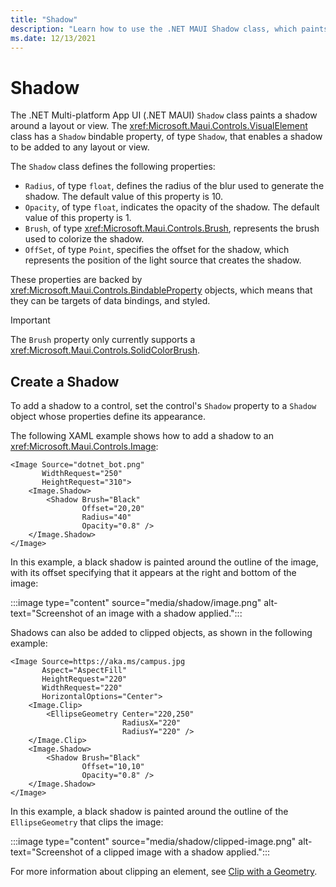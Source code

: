 ```yaml
---
title: "Shadow"
description: "Learn how to use the .NET MAUI Shadow class, which paints a shadow around a control."
ms.date: 12/13/2021
---
```


# Shadow

<!-- Sample link, if any, goes here -->

The .NET Multi-platform App UI (.NET MAUI) `Shadow` class paints a shadow around a layout or view. The <xref:Microsoft.Maui.Controls.VisualElement> class has a `Shadow` bindable property, of type `Shadow`, that enables a shadow to be added to any layout or view.

The `Shadow` class defines the following properties:

- `Radius`, of type `float`, defines the radius of the blur used to generate the shadow. The default value of this property is 10.
- `Opacity`, of type `float`, indicates the opacity of the shadow. The default value of this property is 1.
- `Brush`, of type <xref:Microsoft.Maui.Controls.Brush>, represents the brush used to colorize the shadow.
- `OffSet`, of type `Point`, specifies the offset for the shadow, which represents the position of the light source that creates the shadow.

These properties are backed by <xref:Microsoft.Maui.Controls.BindableProperty> objects, which means that they can be targets of data bindings, and styled.

> [!IMPORTANT]
> The `Brush` property only currently supports a <xref:Microsoft.Maui.Controls.SolidColorBrush>.

## Create a Shadow

To add a shadow to a control, set the control's `Shadow` property to a `Shadow` object whose properties define its appearance.

The following XAML example shows how to add a shadow to an <xref:Microsoft.Maui.Controls.Image>:

```xaml
<Image Source="dotnet_bot.png"
       WidthRequest="250"
       HeightRequest="310">
    <Image.Shadow>
        <Shadow Brush="Black"
                Offset="20,20"
                Radius="40"
                Opacity="0.8" />
    </Image.Shadow>
</Image>
```

In this example, a black shadow is painted around the outline of the image, with its offset specifying that it appears at the right and bottom of the image:

:::image type="content" source="media/shadow/image.png" alt-text="Screenshot of an image with a shadow applied.":::

Shadows can also be added to clipped objects, as shown in the following example:

```xaml
<Image Source=https://aka.ms/campus.jpg
       Aspect="AspectFill"
       HeightRequest="220"
       WidthRequest="220"
       HorizontalOptions="Center">
    <Image.Clip>
        <EllipseGeometry Center="220,250"
                         RadiusX="220"
                         RadiusY="220" />
    </Image.Clip>
    <Image.Shadow>
        <Shadow Brush="Black"
                Offset="10,10"
                Opacity="0.8" />
    </Image.Shadow>
</Image>
```

In this example, a black shadow is painted around the outline of the `EllipseGeometry` that clips the image:

:::image type="content" source="media/shadow/clipped-image.png" alt-text="Screenshot of a clipped image with a shadow applied.":::

For more information about clipping an element, see [Clip with a Geometry](~/user-interface/controls/shapes/geometries.md#clip-with-a-geometry).

<!-- Todo: Only currently supported on Android

## Create a Shadow gradient

The color of a shadow is defined using a <xref:Microsoft.Maui.Controls.Brush>. Therefore, gradient shadows can also be added to controls:

```xaml
<RoundRectangle HeightRequest="200"
                WidthRequest="300"
                CornerRadius="40"
                Stroke="#C49B33"
                StrokeThickness="10"
                Fill="#2B0B98">
    <RoundRectangle.Shadow>
        <Shadow Radius="60"
                Offset="40,40"
                Opacity="0.75">
            <Shadow.Brush>
                <LinearGradientBrush EndPoint="0,1">
                    <GradientStop Color="Gray"
                                  Offset="0.1" />
                    <GradientStop Color="Black"
                                  Offset="1.0" />
                </LinearGradientBrush>
            </Shadow.Brush>
        </Shadow>
    </RoundRectangle.Shadow>
</RoundRectangle>
```

In this example, a linear gradient shadow is added to the round rectangle, with the gradient interpolating vertically from gray to black:

:::image type="content" source="media/shadow/roundrectangle.png" alt-text="Screenshot of a round rectangle with a shadow applied.":::

For more information about brushes, see [Brushes](). -->
